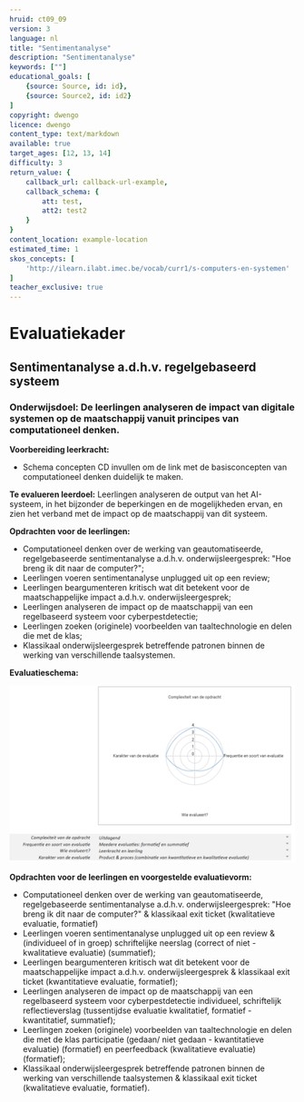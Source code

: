 ```yaml
---
hruid: ct09_09
version: 3
language: nl
title: "Sentimentanalyse"
description: "Sentimentanalyse"
keywords: [""]
educational_goals: [
    {source: Source, id: id}, 
    {source: Source2, id: id2}
]
copyright: dwengo
licence: dwengo
content_type: text/markdown
available: true
target_ages: [12, 13, 14]
difficulty: 3
return_value: {
    callback_url: callback-url-example,
    callback_schema: {
        att: test,
        att2: test2
    }
}
content_location: example-location
estimated_time: 1
skos_concepts: [
    'http://ilearn.ilabt.imec.be/vocab/curr1/s-computers-en-systemen'
]
teacher_exclusive: true
---
```


# Evaluatiekader

## Sentimentanalyse a.d.h.v. regelgebaseerd systeem 

### Onderwijsdoel: De leerlingen analyseren de impact van digitale systemen op de maatschappij vanuit principes van computationeel denken.

**Voorbereiding leerkracht:** 
- Schema concepten CD invullen om de link met de basisconcepten van computationeel denken duidelijk te maken.

**Te evalueren leerdoel:** Leerlingen analyseren de output van het AI-systeem, in het bijzonder de beperkingen en de mogelijkheden ervan, en zien het verband met de impact op de maatschappij van dit systeem. 

**Opdrachten voor de leerlingen:**<br>
- Computationeel denken over de werking van geautomatiseerde, regelgebaseerde sentimentanalyse a.d.h.v. onderwijsleergesprek: "Hoe breng ik dit naar de computer?"; 
- Leerlingen voeren sentimentanalyse unplugged uit op een review;
- Leerlingen beargumenteren kritisch wat dit betekent voor de maatschappelijke impact a.d.h.v. onderwijsleergesprek;
- Leerlingen analyseren de impact op de maatschappij van een regelbaseerd systeem voor cyberpestdetectie; 
- Leerlingen zoeken (originele) voorbeelden van taaltechnologie en delen die met de klas;
- Klassikaal onderwijsleergesprek betreffende patronen binnen de werking van verschillende taalsystemen.

**Evaluatieschema:**

![spindiagranm sentimentanalyse](embed/spinsentiment.png)


**Opdrachten voor de leerlingen en voorgestelde evaluatievorm:**<br>
- Computationeel denken over de werking van geautomatiseerde, regelgebaseerde sentimentanalyse a.d.h.v. onderwijsleergesprek: "Hoe breng ik dit naar de computer?" & klassikaal exit ticket (kwalitatieve evaluatie, formatief)
- Leerlingen voeren sentimentanalyse unplugged uit op een review & (individueel of in groep) schriftelijke neerslag (correct of niet - kwalitatieve evaluatie) (summatief);
- Leerlingen beargumenteren kritisch wat dit betekent voor de maatschappelijke impact a.d.h.v. onderwijsleergesprek & klassikaal exit ticket (kwantitatieve evaluatie, formatief);
- Leerlingen analyseren de impact op de maatschappij van een regelbaseerd systeem voor cyberpestdetectie individueel, schriftelijk reflectieverslag (tussentijdse evaluatie kwalitatief, formatief - kwantitatief, summatief); 
- Leerlingen zoeken (originele) voorbeelden van taaltechnologie en delen die met de klas participatie (gedaan/ niet gedaan - kwantitatieve evaluatie) (formatief) en peerfeedback (kwalitatieve evaluatie) (formatief);
- Klassikaal onderwijsleergesprek betreffende patronen binnen de werking van verschillende taalsystemen & klassikaal exit ticket (kwalitatieve evaluatie, formatief).
